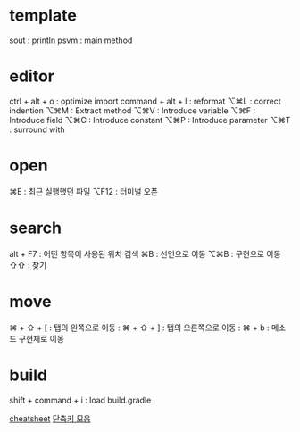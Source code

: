 
# template
sout : println
psvm : main method

# editor
ctrl + alt + o : optimize import
command + alt + l : reformat
⌥⌘L : correct indention
⌥⌘M : Extract method
⌥⌘V : Introduce variable
⌥⌘F : Introduce field
⌥⌘C : Introduce constant
⌥⌘P : Introduce parameter
⌥⌘T : surround with

# open
⌘E : 최근 실행했던 파일
⌥F12  : 터미널 오픈

# search
alt + F7 : 어떤 항목이 사용된 위치 검색
⌘B : 선언으로 이동
⌥⌘B : 구현으로 이동
⇧⇧ : 찾기

# move
⌘ + ⇧ + [ : 탭의 왼쪽으로 이동 : 
⌘ + ⇧ + ] : 탭의 오른쪽으로 이동 : 
⌘ + b : 메소드 구현체로 이동

# build
shift + command + i : load build.gradle


[cheatsheet](https://www.shortcutfoo.com/app/dojos/intellij-idea-mac/cheatsheet)
[단축키 모음](https://medium.com/@umanking/인텔리j-사용법-a44543666893)